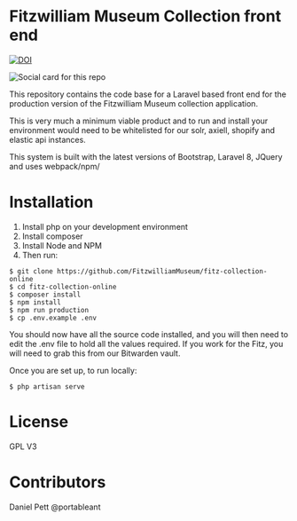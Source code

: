 # Fitzwilliam Museum Collection front end

[![DOI](https://zenodo.org/badge/276916733.svg)](https://zenodo.org/badge/latestdoi/276916733)

![Social card for this repo](https://repository-images.githubusercontent.com/276916733/496041fd-bd33-4261-a390-a628689ed5b6)

This repository contains the code base for a Laravel based front end for the production version of 
the Fitzwilliam Museum collection application. 

This is very much a minimum viable product and to run and install
your environment would need to be whitelisted for our solr, axiell, shopify and elastic api instances. 

This system is built with the latest versions of Bootstrap, Laravel 8, JQuery and uses webpack/npm/ 

# Installation

1. Install php on your development environment
2. Install composer
3. Install Node and NPM
4. Then run:

```
$ git clone https://github.com/FitzwilliamMuseum/fitz-collection-online
$ cd fitz-collection-online
$ composer install
$ npm install
$ npm run production
$ cp .env.example .env
```

You should now have all the source code installed, and you will then need to edit the .env file to hold 
all the values required. If you work for the Fitz, you will need to grab this from our Bitwarden vault. 

Once you are set up, to run locally:

```
$ php artisan serve
```

# License

GPL V3

# Contributors

Daniel Pett @portableant
